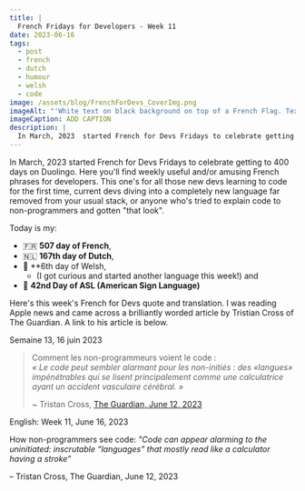 ```yaml
---
title: |
  French Fridays for Developers - Week 11
date: 2023-06-16
tags:
  - post
  - french
  - dutch
  - humour
  - welsh
  - code
image: /assets/blog/FrenchForDevs_CoverImg.png
imageAlt: "'White text on black background on top of a French Flag. Text says French for Devs! Funny and/or useful French quotes for developers. A New French for Devs Quote Every Friday! https://gingerkiwi.dev'"
imageCaption: ADD CAPTION
description: |
  In March, 2023  started French for Devs Fridays to celebrate getting to 400 days on Duolingo. Here you'll find weekly useful and/or amusing French phrases for developers.  Comment les non-programmeurs voient le code : *« Le code peut sembler alarmant pour les non-initiés : des «langues» impénétrables qui se lisent principalement comme une calculatrice ayant un accident vasculaire cérébral. » Read the full post for the translation.
---
```

In March, 2023  started French for Devs Fridays to celebrate getting to 400 days on Duolingo. Here you'll find weekly useful and/or amusing French phrases for developers. This one's for all those new devs learning to code for the first time, current devs diving into a completely new language far removed from your usual stack, or anyone who's tried to explain code to non-programmers and gotten "that look".

Today is my:
- 🇫🇷 **507 day of French**, 
- 🇳🇱 **167th day of Dutch**, 
- 🏴󠁧󠁢󠁷󠁬󠁳󠁿 **6th day of Welsh, 
	- (I got curious and started another language this week!) and 
- 👋 **42nd Day of ASL (American Sign Language)**

Here's this week's French for Devs quote and translation. I was reading Apple news and came across a brilliantly worded article by Tristian Cross of The Guardian. A link to his article is below.

Semaine 13, 16 juin 2023

>Comment les non-programmeurs voient le code : <br>
>*« Le code peut sembler alarmant pour les non-initiés : des «langues» impénétrables qui se lisent principalement comme une calculatrice ayant un accident vasculaire cérébral. »*
>
>~ Tristan Cross, [The Guardian, June 12, 2023](*https://www.theguardian.com/commentisfree/2023/jun/12/lost-job-learn-code-ai-humans-skills?CMP=oth_b-aplnews_d-1) 

English:  Week 11, June 16, 2023

How non-programmers see code:
*"Code can appear alarming to the uninitiated: inscrutable “languages” that mostly read like a calculator having a stroke”*

– Tristan Cross, The Guardian, June 12, 2023

